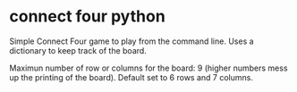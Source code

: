 # connect four python
Simple Connect Four game to play from the command line. Uses a dictionary to keep track of the board.

Maximun number of row or columns for the board: 9 (higher numbers mess up the printing of the board). Default set to 6 rows and 7 columns.
